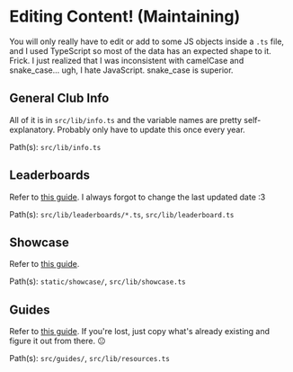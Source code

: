 # Editing Content! (Maintaining)

You will only really have to edit or add to some JS objects inside a `.ts` file, and I used TypeScript so most of the data has an expected shape to it. Frick. I just realized that I was inconsistent with camelCase and snake_case... ugh, I hate JavaScript. snake_case is superior.

## General Club Info

All of it is in `src/lib/info.ts` and the variable names are pretty self-explanatory. Probably only have to update this once every year.

Path(s): `src/lib/info.ts`

## Leaderboards

Refer to [this guide](https://github.com/tinovationchs/tinovation-website/blob/main/src/lib/leaderboards/README.md). I always forgot to change the last updated date :3

Path(s): `src/lib/leaderboards/*.ts`, `src/lib/leaderboard.ts`

## Showcase

Refer to [this guide](https://github.com/tinovationchs/tinovation-website/blob/main/src/lib/showcase.md).

Path(s): `static/showcase/`, `src/lib/showcase.ts`

## Guides

Refer to [this guide](https://github.com/tinovationchs/tinovation-website/blob/main/src/guides/README.md). If you're lost, just copy what's already existing and figure it out from there. 😐

Path(s): `src/guides/`, `src/lib/resources.ts`